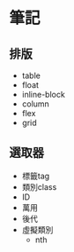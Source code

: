 # 筆記
## 排版
- table
- float
- inline-block
- column
- flex
- grid

## 選取器
- 標籤tag
- 類別class
- ID
- 萬用
- 後代
- 虛擬類別
    - nth